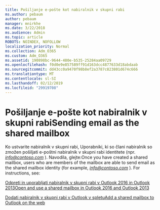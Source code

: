```yaml
---
title: Pošiljanje e-pošte kot nabiralnik v skupni rabi
ms.author: pebaum
author: pebaum
manager: mnirkhe
ms.date: 3/22/2018
ms.audience: Admin
ms.topic: article
ROBOTS: NOINDEX, NOFOLLOW
localization_priority: Normal
ms.collection: Adm_O365
ms.custom: Adm_O365
ms.assetid: 190898bc-9644-480e-b535-25284aa09729
ms.openlocfilehash: f0d0e9e857589ff91d163dcc4877633d18abdaab
ms.sourcegitcommit: dd43cc0a9470f98b8ef2a3787c823801d674c666
ms.translationtype: MT
ms.contentlocale: sl-SI
ms.lasthandoff: 02/12/2019
ms.locfileid: "29919708"
---
```

# <a name="sending-email-as-the-shared-mailbox"></a><span data-ttu-id="4f19a-102">Pošiljanje e-pošte kot nabiralnik v skupni rabi</span><span class="sxs-lookup"><span data-stu-id="4f19a-102">Sending email as the shared mailbox</span></span>

<span data-ttu-id="4f19a-p101">Ko ustvarite nabiralnik v skupni rabi, Uporabniki, ki so člani nabiralnik so zmožen pošiljati e-poštni nabiralnik v skupni rabi identitete (npr. *info@contoso.com* ). Navodila, glejte:</span><span class="sxs-lookup"><span data-stu-id="4f19a-p101">Once you have created a shared mailbox, users who are members of the mailbox are able to send email as the shared mailbox identity (for example,  *info@contoso.com*  ). For instructions, see:</span></span> 
  
[<span data-ttu-id="4f19a-105">Odpreti in uporabljati nabiralnik v skupni rabi v Outlook 2016 in Outlook 2013</span><span class="sxs-lookup"><span data-stu-id="4f19a-105">Open and use a shared mailbox in Outlook 2016 and Outlook 2013</span></span>](https://support.office.com/article/open-and-use-a-shared-mailbox-in-outlook-2016-and-outlook-2013-d94a8e9e-21f1-4240-808b-de9c9c088afd)
  
[<span data-ttu-id="4f19a-106">Dodati nabiralnik v skupni rabi v Outlook v spletu</span><span class="sxs-lookup"><span data-stu-id="4f19a-106">Add a shared mailbox to Outlook on the web</span></span>](https://support.office.com/article/add-a-shared-mailbox-to-outlook-on-the-web-98b5a90d-4e38-415d-a030-f09a4cd28207)
  

